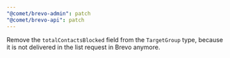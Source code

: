 ```yaml
---
"@comet/brevo-admin": patch
"@comet/brevo-api": patch
---
```


Remove the `totalContactsBlocked` field from the `TargetGroup` type, because it is not delivered in the list request in Brevo anymore.
